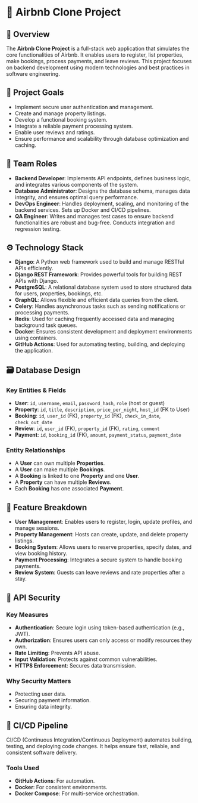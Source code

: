 # 🏡 Airbnb Clone Project

## 🚀 Overview

The **Airbnb Clone Project** is a full-stack web application that simulates the core functionalities of Airbnb. It enables users to register, list properties, make bookings, process payments, and leave reviews. This project focuses on backend development using modern technologies and best practices in software engineering.

## 🎯 Project Goals

- Implement secure user authentication and management.  
- Create and manage property listings.  
- Develop a functional booking system.  
- Integrate a reliable payment processing system.  
- Enable user reviews and ratings.  
- Ensure performance and scalability through database optimization and caching.

## 👥 Team Roles

- **Backend Developer**: Implements API endpoints, defines business logic, and integrates various components of the system.  
- **Database Administrator**: Designs the database schema, manages data integrity, and ensures optimal query performance.  
- **DevOps Engineer**: Handles deployment, scaling, and monitoring of the backend services. Sets up Docker and CI/CD pipelines.  
- **QA Engineer**: Writes and manages test cases to ensure backend functionalities are robust and bug-free. Conducts integration and regression testing.

## ⚙️ Technology Stack

- **Django**: A Python web framework used to build and manage RESTful APIs efficiently.  
- **Django REST Framework**: Provides powerful tools for building REST APIs with Django.  
- **PostgreSQL**: A relational database system used to store structured data for users, properties, bookings, etc.  
- **GraphQL**: Allows flexible and efficient data queries from the client.  
- **Celery**: Handles asynchronous tasks such as sending notifications or processing payments.  
- **Redis**: Used for caching frequently accessed data and managing background task queues.  
- **Docker**: Ensures consistent development and deployment environments using containers.  
- **GitHub Actions**: Used for automating testing, building, and deploying the application.

## 🗃️ Database Design

### Key Entities & Fields

- **User**: `id`, `username`, `email`, `password_hash`, `role` (host or guest)  
- **Property**: `id`, `title`, `description`, `price_per_night`, `host_id` (FK to User)  
- **Booking**: `id`, `user_id` (FK), `property_id` (FK), `check_in_date`, `check_out_date`  
- **Review**: `id`, `user_id` (FK), `property_id` (FK), `rating`, `comment`  
- **Payment**: `id`, `booking_id` (FK), `amount`, `payment_status`, `payment_date`

### Entity Relationships

- A **User** can own multiple **Properties**.  
- A **User** can make multiple **Bookings**.  
- A **Booking** is linked to one **Property** and one **User**.  
- A **Property** can have multiple **Reviews**.  
- Each **Booking** has one associated **Payment**.

## 🧩 Feature Breakdown

- **User Management**: Enables users to register, login, update profiles, and manage sessions.  
- **Property Management**: Hosts can create, update, and delete property listings.  
- **Booking System**: Allows users to reserve properties, specify dates, and view booking history.  
- **Payment Processing**: Integrates a secure system to handle booking payments.  
- **Review System**: Guests can leave reviews and rate properties after a stay.

## 🔐 API Security

### Key Measures

- **Authentication**: Secure login using token-based authentication (e.g., JWT).  
- **Authorization**: Ensures users can only access or modify resources they own.  
- **Rate Limiting**: Prevents API abuse.  
- **Input Validation**: Protects against common vulnerabilities.  
- **HTTPS Enforcement**: Secures data transmission.

### Why Security Matters

- Protecting user data.  
- Securing payment information.  
- Ensuring data integrity.

## 🔁 CI/CD Pipeline

CI/CD (Continuous Integration/Continuous Deployment) automates building, testing, and deploying code changes. It helps ensure fast, reliable, and consistent software delivery.

### Tools Used

- **GitHub Actions**: For automation.  
- **Docker**: For consistent environments.  
- **Docker Compose**: For multi-service orchestration.
